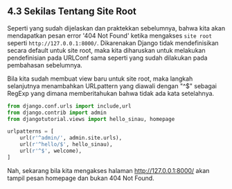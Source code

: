 ## 4.3 Sekilas Tentang Site Root

Seperti yang sudah dijelaskan dan praktekkan sebelumnya, bahwa kita akan mendapatkan pesan error '404 Not Found' ketika mengakses `site root` seperti `http://127.0.0.1:8000/`. Dikarenakan Django tidak mendefinisikan secara default untuk site root, maka kita diharuskan untuk melakukan pendefinisian pada URLConf sama seperti yang sudah dilakukan pada pembahasan sebelumnya.

Bila kita sudah membuat view baru untuk site root, maka langkah selanjutnya menambahkan URLpattern yang diawali dengan "^$" sebagai RegExp yang dimana memberitahukan bahwa tidak ada kata setelahnya.

```py
from django.conf.urls import include,url
from django.contrib import admin
from djangotutorial.views import hello_sinau, homepage

urlpatterns = [
    url(r'^admin/', admin.site.urls),
    url(r'^hello/$', hello_sinau),
    url(r'^$', welcome),
]
```

Nah, sekarang bila kita mengakses halaman http://127.0.0.1:8000/ akan tampil pesan homepage dan bukan 404 Not Found.